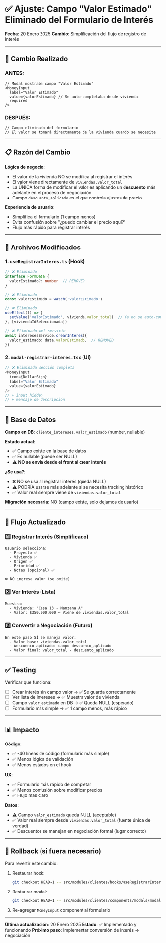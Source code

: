 # ✅ Ajuste: Campo "Valor Estimado" Eliminado del Formulario de Interés

**Fecha**: 20 Enero 2025
**Cambio**: Simplificación del flujo de registro de interés

---

## 🎯 Cambio Realizado

### ANTES:
```tsx
// Modal mostraba campo "Valor Estimado"
<MoneyInput
  label="Valor Estimado"
  value={valorEstimado} // Se auto-completaba desde vivienda
  required
/>
```

### DESPUÉS:
```tsx
// Campo eliminado del formulario
// El valor se tomará directamente de la vivienda cuando se necesite
```

---

## 📋 Razón del Cambio

**Lógica de negocio**:
- El valor de la vivienda NO se modifica al registrar el interés
- El valor viene directamente de `viviendas.valor_total`
- La ÚNICA forma de modificar el valor es aplicando un **descuento** más adelante en el proceso de negociación
- Campo `descuento_aplicado` es el que controla ajustes de precio

**Experiencia de usuario**:
- Simplifica el formulario (1 campo menos)
- Evita confusión sobre "¿puedo cambiar el precio aquí?"
- Flujo más rápido para registrar interés

---

## 🔧 Archivos Modificados

### 1. **`useRegistrarInteres.ts`** (Hook)
```typescript
// ❌ Eliminado
interface FormData {
  valorEstimado?: number  // REMOVED
}

// ❌ Eliminado
const valorEstimado = watch('valorEstimado')

// ❌ Eliminado
useEffect(() => {
  setValue('valorEstimado', vivienda.valor_total)  // Ya no se auto-completa
}, [viviendaIdSeleccionada])

// ❌ Eliminado del servicio
await interesesService.crearInteres({
  valor_estimado: data.valorEstimado,  // REMOVED
})
```

### 2. **`modal-registrar-interes.tsx`** (UI)
```typescript
// ❌ Eliminada sección completa
<MoneyInput
  icon={DollarSign}
  label="Valor Estimado"
  value={valorEstimado}
/>
// + input hidden
// + mensaje de descripción
```

---

## 💾 Base de Datos

**Campo en DB**: `cliente_intereses.valor_estimado` (number, nullable)

**Estado actual**:
- ✅ Campo existe en la base de datos
- ✅ Es nullable (puede ser NULL)
- ⚠️ **NO se envía desde el front al crear interés**

**¿Se usa?**:
- ❌ NO se usa al registrar interés (queda NULL)
- ⚠️ PODRÍA usarse más adelante si se necesita tracking histórico
- ✅ Valor real siempre viene de `viviendas.valor_total`

**Migración necesaria**: NO (campo existe, solo dejamos de usarlo)

---

## 🎨 Flujo Actualizado

### 1️⃣ Registrar Interés (Simplificado)
```
Usuario selecciona:
  - Proyecto ✅
  - Vivienda ✅
  - Origen ✅
  - Prioridad ✅
  - Notas (opcional) ✅

❌ NO ingresa valor (se omite)
```

### 2️⃣ Ver Interés (Lista)
```
Muestra:
  - Vivienda: "Casa 13 - Manzana A"
  - Valor: $350.000.000 ← Viene de viviendas.valor_total
```

### 3️⃣ Convertir a Negociación (Futuro)
```
En este paso SÍ se maneja valor:
  - Valor base: viviendas.valor_total
  - Descuento aplicado: campo descuento_aplicado
  - Valor final: valor_total - descuento_aplicado
```

---

## ✅ Testing

Verificar que funciona:

- [ ] Crear interés sin campo valor → ✅ Se guarda correctamente
- [ ] Ver lista de intereses → ✅ Muestra valor de vivienda
- [ ] Campo `valor_estimado` en DB → ✅ Queda NULL (esperado)
- [ ] Formulario más simple → ✅ 1 campo menos, más rápido

---

## 📊 Impacto

**Código**:
- ✅ -40 líneas de código (formulario más simple)
- ✅ Menos lógica de validación
- ✅ Menos estados en el hook

**UX**:
- ✅ Formulario más rápido de completar
- ✅ Menos confusión sobre modificar precios
- ✅ Flujo más claro

**Datos**:
- ⚠️ Campo `valor_estimado` queda NULL (aceptable)
- ✅ Valor real siempre desde `viviendas.valor_total` (fuente única de verdad)
- ✅ Descuentos se manejan en negociación formal (lugar correcto)

---

## 🔄 Rollback (si fuera necesario)

Para revertir este cambio:

1. Restaurar hook:
   ```bash
   git checkout HEAD~1 -- src/modules/clientes/hooks/useRegistrarInteres.ts
   ```

2. Restaurar modal:
   ```bash
   git checkout HEAD~1 -- src/modules/clientes/components/modals/modal-registrar-interes.tsx
   ```

3. Re-agregar `MoneyInput` component al formulario

---

**Última actualización**: 20 Enero 2025
**Estado**: ✅ Implementado y funcionando
**Próximo paso**: Implementar conversión de interés → negociación
